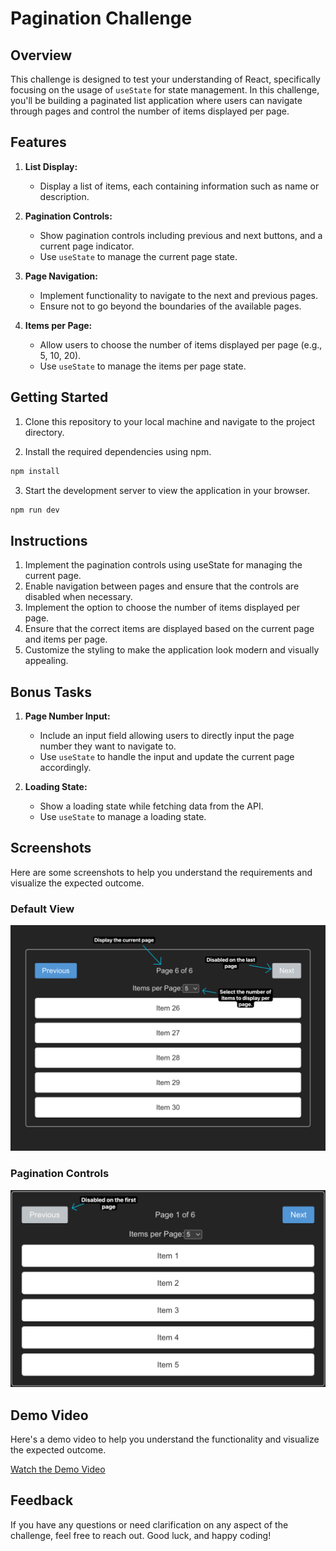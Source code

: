 # Pagination Challenge

## Overview
This challenge is designed to test your understanding of React, specifically focusing on the usage of `useState` for state management. In this challenge, you'll be building a paginated list application where users can navigate through pages and control the number of items displayed per page.

## Features

1. **List Display:**
   - Display a list of items, each containing information such as name or description.

2. **Pagination Controls:**
   - Show pagination controls including previous and next buttons, and a current page indicator.
   - Use `useState` to manage the current page state.

3. **Page Navigation:**
   - Implement functionality to navigate to the next and previous pages.
   - Ensure not to go beyond the boundaries of the available pages.

4. **Items per Page:**
   - Allow users to choose the number of items displayed per page (e.g., 5, 10, 20).
   - Use `useState` to manage the items per page state.

## Getting Started

1. Clone this repository to your local machine and navigate to the project directory.

2. Install the required dependencies using npm.

```bash
npm install
```

3. Start the development server to view the application in your browser.

```bash
npm run dev
```

## Instructions

1. Implement the pagination controls using useState for managing the current page.
2. Enable navigation between pages and ensure that the controls are disabled when necessary.
3. Implement the option to choose the number of items displayed per page.
4. Ensure that the correct items are displayed based on the current page and items per page.
5. Customize the styling to make the application look modern and visually appealing.

## Bonus Tasks

1. **Page Number Input:**
   - Include an input field allowing users to directly input the page number they want to navigate to.
   - Use `useState` to handle the input and update the current page accordingly.

2. **Loading State:**
   - Show a loading state while fetching data from the API.
   - Use `useState` to manage a loading state.

## Screenshots

Here are some screenshots to help you understand the requirements and visualize the expected outcome.

### Default View

![Default View](public/ss1.png)

### Pagination Controls

![Pagination Controls](public/ss2.png)

## Demo Video

Here's a demo video to help you understand the functionality and visualize the expected outcome.

[Watch the Demo Video](https://youtu.be/86rOeSEZPAM)

## Feedback

If you have any questions or need clarification on any aspect of the challenge, feel free to reach out. Good luck, and happy coding!
